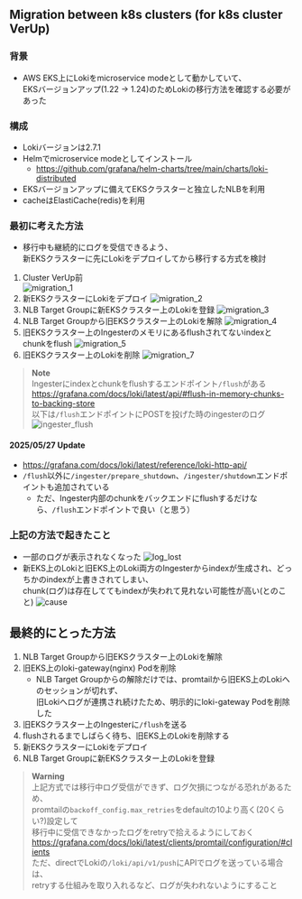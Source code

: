## Migration between k8s clusters (for k8s cluster VerUp)
### 背景
- AWS EKS上にLokiをmicroservice modeとして動かしていて、  
  EKSバージョンアップ(1.22 → 1.24)のためLokiの移行方法を確認する必要があった

### 構成
- Lokiバージョンは2.7.1
- Helmでmicroservice modeとしてインストール
  - https://github.com/grafana/helm-charts/tree/main/charts/loki-distributed
- EKSバージョンアップに備えてEKSクラスターと独立したNLBを利用
- cacheはElastiCache(redis)を利用

### 最初に考えた方法
- 移行中も継続的にログを受信できるよう、  
  新EKSクラスターに先にLokiをデプロイしてから移行する方式を検討
1. Cluster VerUp前  
![migration_1](image/loki_migration_1.jpg)
2. 新EKSクラスターにLokiをデプロイ
![migration_2](image/loki_migration_2.jpg)
3. NLB Target Groupに新EKSクラスター上のLokiを登録
![migration_3](image/loki_migration_3.jpg)
4. NLB Target Groupから旧EKSクラスター上のLokiを解除
![migration_4](image/loki_migration_4.jpg)
5. 旧EKSクラスター上のIngesterのメモリにあるflushされてないindexとchunkをflush
![migration_5](image/loki_migration_5.jpg)
6. 旧EKSクラスター上のLokiを削除
![migration_7](image/loki_migration_7.jpg)

> **Note**  
> Ingesterにindexとchunkをflushするエンドポイント`/flush`がある  
> https://grafana.com/docs/loki/latest/api/#flush-in-memory-chunks-to-backing-store  
> 以下は`/flush`エンドポイントにPOSTを投げた時のingesterのログ
> ![ingester_flush](image/ingester_flush.jpg)

#### 2025/05/27 Update
- https://grafana.com/docs/loki/latest/reference/loki-http-api/
- `/flush`以外に`/ingester/prepare_shutdown`、`/ingester/shutdown`エンドポイントも追加されている
  - ただ、Ingester内部のchunkをバックエンドにflushするだけなら、`/flush`エンドポイントで良い（と思う）

### 上記の方法で起きたこと
- 一部のログが表示されなくなった
![log_lost](image/log_lost.jpg)
- 新EKS上のLokiと旧EKS上のLoki両方のIngesterからindexが生成され、どっちかのindexが上書きされてしまい、  
  chunk(ログ)は存在しててもindexが失われて見れない可能性が高い(とのこと)
![cause](image/data_loss_cause.jpg)

## 最終的にとった方法
1. NLB Target Groupから旧EKSクラスター上のLokiを解除
2. 旧EKS上のloki-gateway(nginx) Podを削除
   - NLB Target Groupからの解除だけでは、promtailから旧EKS上のLokiへのセッションが切れず、  
     旧Lokiへログが連携され続けたため、明示的にloki-gateway Podを削除した
3. 旧EKSクラスター上のIngesterに`/flush`を送る
4. flushされるまでしばらく待ち、旧EKS上のLokiを削除する
5. 新EKSクラスターにLokiをデプロイ
6. NLB Target Groupに新EKSクラスター上のLokiを登録
> **Warning**  
> 上記方式では移行中ログ受信ができず、ログ欠損につながる恐れがあるため、  
> promtailの`backoff_config.max_retries`をdefaultの10より高く(20くらい?)設定して  
> 移行中に受信できなかったログをretryで拾えるようにしておく  
> https://grafana.com/docs/loki/latest/clients/promtail/configuration/#clients  
> ただ、directでLokiの`/loki/api/v1/push`にAPIでログを送っている場合は、  
> retryする仕組みを取り入れるなど、ログが失われないようにすること